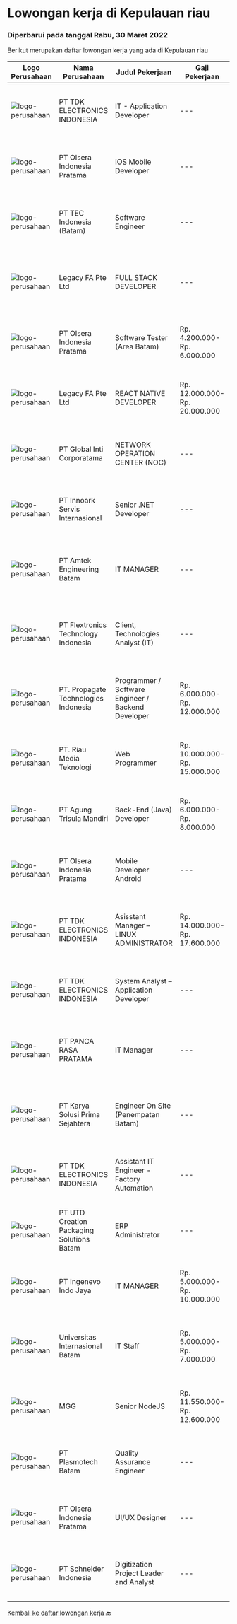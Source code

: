 
  # Lowongan kerja di Kepulauan riau

  ### Diperbarui pada tanggal Rabu, 30 Maret 2022

  Berikut merupakan daftar lowongan kerja yang ada di Kepulauan riau

  |Logo Perusahaan | Nama Perusahaan | Judul Pekerjaan | Gaji Pekerjaan | Lokasi | Deskripsi | Tanggal diunggah | Pranala |
  | -------------- | --------------- | --------------- | --------- | --------- | -------------- | ------- | ----------- |
  |![logo-perusahaan](https://image-service-cdn.seek.com.au/abf296bd91f8d6875073b1d919f8980bdd50bf3a/ee4dce1061f3f616224767ad58cb2fc751b8d2dc)|PT TDK ELECTRONICS INDONESIA|IT - Application Developer|---|Batam|Tasks and responsibilities Ensuring the availability and reliability of the System. Ensuring adequate license required for running the System...|Selasa, 29 Maret 2022|https://www.jobstreet.co.id/id/job/it-application-developer-3836909?token=0~bf76510a-eb9b-4c1d-ac6e-5c6a2c0026ce&sectionRank=1&jobId=jobstreet-id-job-3836909|
|![logo-perusahaan](https://image-service-cdn.seek.com.au/90e9bb2e5bcac40b68d491aafb34203d371349a1/ee4dce1061f3f616224767ad58cb2fc751b8d2dc)|PT Olsera Indonesia Pratama|IOS Mobile Developer|---|Jakarta Raya|Responsibilities: Development in an AGILE environment Build reusable codes and libraries Create good product with accessibility and security...|Selasa, 29 Maret 2022|https://www.jobstreet.co.id/id/job/ios-mobile-developer-3820494?token=0~bf76510a-eb9b-4c1d-ac6e-5c6a2c0026ce&sectionRank=2&jobId=jobstreet-id-job-3820494|
|![logo-perusahaan](https://image-service-cdn.seek.com.au/e5fa2b81daae9047d0ab4f6ef4822f50e1c8f8bd/ee4dce1061f3f616224767ad58cb2fc751b8d2dc)|PT TEC Indonesia (Batam)|Software Engineer|---|Batam|Bachelor degree in Electrical Engineer/Computer Science Good skill to operate C++ or familiar with C#, Android, VB, Java, web programming Good...|Rabu, 23 Maret 2022|https://www.jobstreet.co.id/id/job/software-engineer-3831528?token=0~bf76510a-eb9b-4c1d-ac6e-5c6a2c0026ce&sectionRank=3&jobId=jobstreet-id-job-3831528|
|![logo-perusahaan](https://image-service-cdn.seek.com.au/4ca255460a517be0738e175e80e6ef518426540e/ee4dce1061f3f616224767ad58cb2fc751b8d2dc)|Legacy FA Pte Ltd|FULL STACK DEVELOPER|---|Batam|Job Description :We are looking for a Full Stack developer interested in building performant and UI friendly web apps and scalable backends. As a Full...|Selasa, 22 Maret 2022|https://www.jobstreet.co.id/id/job/full-stack-developer-9403357/origin/sg?token=0~bf76510a-eb9b-4c1d-ac6e-5c6a2c0026ce&sectionRank=4&jobId=jobstreet-sg-job-9403357|
|![logo-perusahaan](https://image-service-cdn.seek.com.au/90e9bb2e5bcac40b68d491aafb34203d371349a1/ee4dce1061f3f616224767ad58cb2fc751b8d2dc)|PT Olsera Indonesia Pratama|Software Tester (Area Batam)|Rp. 4.200.000-Rp. 6.000.000|Batam|Job Description : Organizing and controlling and executing Testing process (System Test, Integration Test, Regression Test, Front End and Back End...|Senin, 21 Maret 2022|https://www.jobstreet.co.id/id/job/software-tester-area-batam-3827517?token=0~bf76510a-eb9b-4c1d-ac6e-5c6a2c0026ce&sectionRank=5&jobId=jobstreet-id-job-3827517|
|![logo-perusahaan](https://image-service-cdn.seek.com.au/4ca255460a517be0738e175e80e6ef518426540e/ee4dce1061f3f616224767ad58cb2fc751b8d2dc)|Legacy FA Pte Ltd|REACT NATIVE DEVELOPER|Rp. 12.000.000-Rp. 20.000.000|Batam|Job Description :We are looking for a React Native developer interested in building performant and UI friendly mobile apps for both iOS and Android...|Selasa, 22 Maret 2022|https://www.jobstreet.co.id/id/job/react-native-developer-9405222/origin/sg?token=0~bf76510a-eb9b-4c1d-ac6e-5c6a2c0026ce&sectionRank=6&jobId=jobstreet-sg-job-9405222|
|![logo-perusahaan](https://image-service-cdn.seek.com.au/3c4d4663233573dadfd47054904af30a6a87e617/ee4dce1061f3f616224767ad58cb2fc751b8d2dc)|PT Global Inti Corporatama|NETWORK OPERATION CENTER (NOC)|---|Jakarta Raya|Responsibilities: Understand and understand well (setup, maintenance and troubleshoot): Opensource RedHat, CentOS, Ubuntu MRTG Server CACTI under...|Selasa, 22 Maret 2022|https://www.jobstreet.co.id/id/job/network-operation-center-noc-3829911?token=0~bf76510a-eb9b-4c1d-ac6e-5c6a2c0026ce&sectionRank=7&jobId=jobstreet-id-job-3829911|
|![logo-perusahaan](https://image-service-cdn.seek.com.au/03d5b2909306d41d8d881d2ac7cfb4a0d8a47045/ee4dce1061f3f616224767ad58cb2fc751b8d2dc)|PT Innoark Servis Internasional|Senior .NET Developer|---|Surabaya|We are looking for a Senior .NET Developer to join our IT department and build functional applications and websites.Senior .NET Developer...|Senin, 21 Maret 2022|https://www.jobstreet.co.id/id/job/senior-.net-developer-3828368?token=0~bf76510a-eb9b-4c1d-ac6e-5c6a2c0026ce&sectionRank=8&jobId=jobstreet-id-job-3828368|
|![logo-perusahaan](https://image-service-cdn.seek.com.au/a58dd4f93cc8ff6fd8d7860b4249310d1c9635a1/ee4dce1061f3f616224767ad58cb2fc751b8d2dc)|PT Amtek Engineering Batam|IT MANAGER|---|Batam|Overseeing and determining timeframes for major IT projects including system updates, upgrades, migrations and outages.Manage and responsible for IT...|Rabu, 16 Maret 2022|https://www.jobstreet.co.id/id/job/it-manager-3822373?token=0~bf76510a-eb9b-4c1d-ac6e-5c6a2c0026ce&sectionRank=9&jobId=jobstreet-id-job-3822373|
|![logo-perusahaan](https://image-service-cdn.seek.com.au/a2d2e4f9664dcaaa1f379292808cfa099f9db547/ee4dce1061f3f616224767ad58cb2fc751b8d2dc)|PT Flextronics Technology Indonesia|Client, Technologies Analyst (IT)|---|Batam|The Client Technologies Analyst  will be based in Batam, Indonesia.What a typical day looks like: Determinate required improvements on the systems...|Kamis, 17 Maret 2022|https://www.jobstreet.co.id/id/job/client-technologies-analyst-it-3824711?token=0~bf76510a-eb9b-4c1d-ac6e-5c6a2c0026ce&sectionRank=10&jobId=jobstreet-id-job-3824711|
|![logo-perusahaan](https://i.ibb.co/sqvTCh9/112815900-stock-vector-no-image-available-icon-flat-vector.webp)|PT. Propagate Technologies Indonesia|Programmer / Software Engineer / Backend Developer|Rp. 6.000.000-Rp. 12.000.000|Batam|— Candidate must possess at least Diploma or Bachelor's Degree in Computer Science/Information Technology or equivalent.— At least 1 year of working...|Rabu, 16 Maret 2022|https://www.jobstreet.co.id/id/job/programmer-software-engineer-backend-developer-3810215?token=0~bf76510a-eb9b-4c1d-ac6e-5c6a2c0026ce&sectionRank=11&jobId=jobstreet-id-job-3810215|
|![logo-perusahaan](https://i.ibb.co/sqvTCh9/112815900-stock-vector-no-image-available-icon-flat-vector.webp)|PT. Riau Media Teknologi|Web Programmer|Rp. 10.000.000-Rp. 15.000.000|Batam|Build robust and scalable software in PHP, Javascript, CSS, MySQL by building new features, debugging and optimizing the web applications Write clean...|Kamis, 17 Maret 2022|https://www.jobstreet.co.id/id/job/web-programmer-3825121?token=0~bf76510a-eb9b-4c1d-ac6e-5c6a2c0026ce&sectionRank=12&jobId=jobstreet-id-job-3825121|
|![logo-perusahaan](https://image-service-cdn.seek.com.au/6306e67940498d3926db1dc3b6d5982a669ee958/ee4dce1061f3f616224767ad58cb2fc751b8d2dc)|PT Agung Trisula Mandiri|Back-End (Java) Developer|Rp. 6.000.000-Rp. 8.000.000|Batam|Job-desc summary: Analyze product owners requirements Take part in architectural development activities/discussion Develop applications for backend...|Rabu, 16 Maret 2022|https://www.jobstreet.co.id/id/job/back-end-java-developer-3804710?token=0~bf76510a-eb9b-4c1d-ac6e-5c6a2c0026ce&sectionRank=13&jobId=jobstreet-id-job-3804710|
|![logo-perusahaan](https://image-service-cdn.seek.com.au/90e9bb2e5bcac40b68d491aafb34203d371349a1/ee4dce1061f3f616224767ad58cb2fc751b8d2dc)|PT Olsera Indonesia Pratama|Mobile Developer Android|---|Jakarta Raya|Responsibilities: Development in an AGILE environment Create good product with accessibility and security compliance Create good product with...|Kamis, 17 Maret 2022|https://www.jobstreet.co.id/id/job/mobile-developer-android-3806643?token=0~bf76510a-eb9b-4c1d-ac6e-5c6a2c0026ce&sectionRank=14&jobId=jobstreet-id-job-3806643|
|![logo-perusahaan](https://image-service-cdn.seek.com.au/abf296bd91f8d6875073b1d919f8980bdd50bf3a/ee4dce1061f3f616224767ad58cb2fc751b8d2dc)|PT TDK ELECTRONICS INDONESIA|Asisstant Manager – LINUX ADMINISTRATOR|Rp. 14.000.000-Rp. 17.600.000|Batam|Tasks and responsibilitiesOperation Ensuring the availability and reliability of Computers, Server and other IT peripherals Ensuring the availability...|Senin, 14 Maret 2022|https://www.jobstreet.co.id/id/job/asisstant-manager-linux-administrator-3818924?token=0~bf76510a-eb9b-4c1d-ac6e-5c6a2c0026ce&sectionRank=15&jobId=jobstreet-id-job-3818924|
|![logo-perusahaan](https://image-service-cdn.seek.com.au/abf296bd91f8d6875073b1d919f8980bdd50bf3a/ee4dce1061f3f616224767ad58cb2fc751b8d2dc)|PT TDK ELECTRONICS INDONESIA|System Analyst – Application Developer|---|Batam|Tasks and responsibilities Ensuring the availability and reliability of the System. Ensuring adequate license required for running the System...|Senin, 14 Maret 2022|https://www.jobstreet.co.id/id/job/system-analyst-application-developer-3818931?token=0~bf76510a-eb9b-4c1d-ac6e-5c6a2c0026ce&sectionRank=16&jobId=jobstreet-id-job-3818931|
|![logo-perusahaan](https://image-service-cdn.seek.com.au/d10b2bb65a28093dda9513e9ebfa7d00e8ffa266/ee4dce1061f3f616224767ad58cb2fc751b8d2dc)|PT PANCA RASA PRATAMA|IT Manager|---|Tanjung Pinang|Memiliki pengalaman di bidang IT minimal 2 tahun Bersedia ditempatkan di Tanjung Pinang / Batam, Kepulauan Riau Mampu bekerja di bawah tekanan  Bisa...|Kamis, 10 Maret 2022|https://www.jobstreet.co.id/id/job/it-manager-3816802?token=0~bf76510a-eb9b-4c1d-ac6e-5c6a2c0026ce&sectionRank=17&jobId=jobstreet-id-job-3816802|
|![logo-perusahaan](https://image-service-cdn.seek.com.au/bb0f2c313297f2db3d497466b95d7da85644edc0/ee4dce1061f3f616224767ad58cb2fc751b8d2dc)|PT Karya Solusi Prima Sejahtera|Engineer On SIte (Penempatan Batam)|---|Batam|Kualifikasi : Pendidikan minimal D3/S1 Teknik Informatika/Teknik Telekomunikasi Memiliki pengalaman pekerjaan di bidang yang sama minimal 1 tahun...|Jumat, 11 Maret 2022|https://www.jobstreet.co.id/id/job/engineer-on-site-penempatan-batam-3817812?token=0~bf76510a-eb9b-4c1d-ac6e-5c6a2c0026ce&sectionRank=18&jobId=jobstreet-id-job-3817812|
|![logo-perusahaan](https://image-service-cdn.seek.com.au/abf296bd91f8d6875073b1d919f8980bdd50bf3a/ee4dce1061f3f616224767ad58cb2fc751b8d2dc)|PT TDK ELECTRONICS INDONESIA|Assistant IT Engineer - Factory Automation|---|Batam|Tasks and responsibilities Operation Ensuring the availability and reliability of Factory Automation System. Ensuring the availability of spare parts...|Senin, 07 Maret 2022|https://www.jobstreet.co.id/id/job/assistant-it-engineer-factory-automation-3811477?token=0~bf76510a-eb9b-4c1d-ac6e-5c6a2c0026ce&sectionRank=19&jobId=jobstreet-id-job-3811477|
|![logo-perusahaan](https://image-service-cdn.seek.com.au/14985e79502eb581eee01a7835679effc85be21a/ee4dce1061f3f616224767ad58cb2fc751b8d2dc)|PT UTD Creation Packaging Solutions Batam|ERP Administrator|---|Batam|Maintain and updated ERP System , Monitoring ERP system’s transactions support all the users related to ERP MInimum 1 year experience handling ERP...|Senin, 07 Maret 2022|https://www.jobstreet.co.id/id/job/erp-administrator-3811544?token=0~bf76510a-eb9b-4c1d-ac6e-5c6a2c0026ce&sectionRank=20&jobId=jobstreet-id-job-3811544|
|![logo-perusahaan](https://image-service-cdn.seek.com.au/cfe4ef4a9e217c3d2abf7ef62dc99ee697cd466b/ee4dce1061f3f616224767ad58cb2fc751b8d2dc)|PT Ingenevo Indo Jaya|IT MANAGER|Rp. 5.000.000-Rp. 10.000.000|Batam|JOB DESCRIPTION :  Subject matter expert of Indocad’s ICT environment including but not limited to: Windows Server 2012/2016, AD, Hyper-V environment...|Sabtu, 05 Maret 2022|https://www.jobstreet.co.id/id/job/it-manager-3809627?token=0~bf76510a-eb9b-4c1d-ac6e-5c6a2c0026ce&sectionRank=21&jobId=jobstreet-id-job-3809627|
|![logo-perusahaan](https://image-service-cdn.seek.com.au/8c68530db41f0291e97ffb8b20ffd458b46dcf8f/ee4dce1061f3f616224767ad58cb2fc751b8d2dc)|Universitas Internasional Batam|IT Staff|Rp. 5.000.000-Rp. 7.000.000|Batam|Mobile Programmer Melakukan pengembangan mobile apps dengan menggunakan Framework Flutter Melakukan pengembangan Material Design yang User Friendly...|Jumat, 04 Maret 2022|https://www.jobstreet.co.id/id/job/it-staff-3808450?token=0~bf76510a-eb9b-4c1d-ac6e-5c6a2c0026ce&sectionRank=22&jobId=jobstreet-id-job-3808450|
|![logo-perusahaan](https://i.ibb.co/sqvTCh9/112815900-stock-vector-no-image-available-icon-flat-vector.webp)|MGG|Senior NodeJS|Rp. 11.550.000-Rp. 12.600.000|Batam|We are hiring!Senior NodeJs Developer to be located at Jakarta.- working remotely from Jakarta- working hours and benefits per company policyKey...|Kamis, 10 Maret 2022|https://www.jobstreet.co.id/id/job/senior-nodejs-3815798?token=0~bf76510a-eb9b-4c1d-ac6e-5c6a2c0026ce&sectionRank=23&jobId=jobstreet-id-job-3815798|
|![logo-perusahaan](https://image-service-cdn.seek.com.au/98a300836352a936d4e37aa50aea0d01c96e16e0/ee4dce1061f3f616224767ad58cb2fc751b8d2dc)|PT Plasmotech Batam|Quality Assurance Engineer|---|Batam|Duties &amp; Responsibilities:·        Oversee overall quality aspect of the company.·        Ensure quality management system are complying (ISO...|Kamis, 03 Maret 2022|https://www.jobstreet.co.id/id/job/quality-assurance-engineer-3807727?token=0~bf76510a-eb9b-4c1d-ac6e-5c6a2c0026ce&sectionRank=24&jobId=jobstreet-id-job-3807727|
|![logo-perusahaan](https://image-service-cdn.seek.com.au/90e9bb2e5bcac40b68d491aafb34203d371349a1/ee4dce1061f3f616224767ad58cb2fc751b8d2dc)|PT Olsera Indonesia Pratama|UI/UX Designer|---|Jakarta Raya|JOB DESCRIPTION We are looking for a UI/UX Designer to turn our ideas into business goals. The incumbent is instrumental to address our customers’...|Rabu, 02 Maret 2022|https://www.jobstreet.co.id/id/job/ui-ux-designer-3806638?token=0~bf76510a-eb9b-4c1d-ac6e-5c6a2c0026ce&sectionRank=25&jobId=jobstreet-id-job-3806638|
|![logo-perusahaan](https://image-service-cdn.seek.com.au/630e6f36eddf12aa2a9f090c449e02964b55a0a1/ee4dce1061f3f616224767ad58cb2fc751b8d2dc)|PT Schneider Indonesia|Digitization Project Leader and Analyst|---|Batam|Do you dream of working in a company that is driven by a meaningful purpose? An inclusive company that empowers you to do your best and be...|Selasa, 29 Maret 2022|https://www.jobstreet.co.id/id/job/digitization-project-leader-and-analyst-1031034896?token=0~bf76510a-eb9b-4c1d-ac6e-5c6a2c0026ce&sectionRank=26&jobId=jobstreet-id-job-1031034896|


  [Kembali ke daftar lowongan kerja 🔙](../README.md#daftar-lowongan-kerja)
  